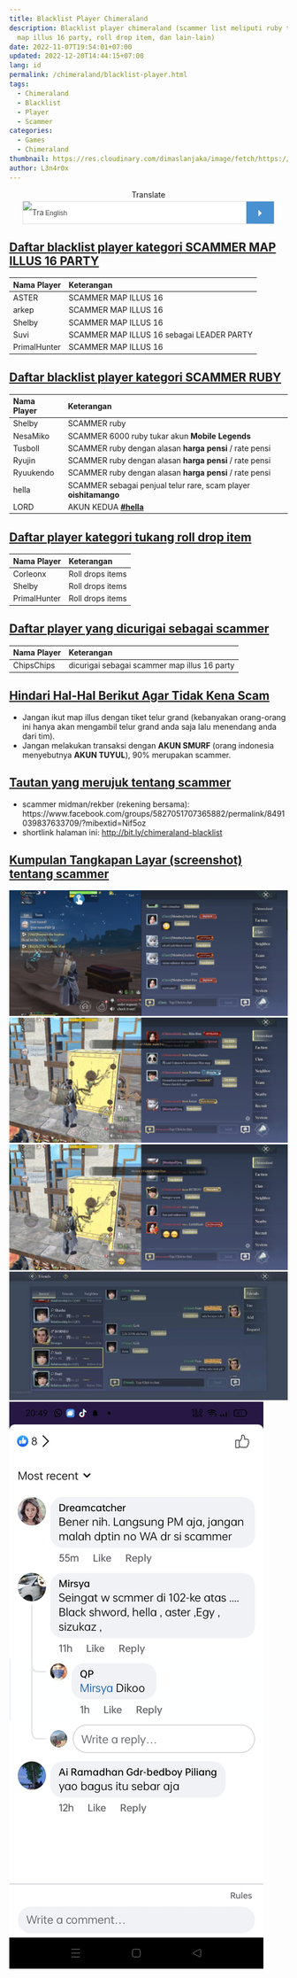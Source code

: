 ```yaml
---
title: Blacklist Player Chimeraland
description: Blacklist player chimeraland (scammer list meliputi ruby trader,
  map illus 16 party, roll drop item, dan lain-lain)
date: 2022-11-07T19:54:01+07:00
updated: 2022-12-20T14:44:15+07:00
lang: id
permalink: /chimeraland/blacklist-player.html
tags:
  - Chimeraland
  - Blacklist
  - Player
  - Scammer
categories:
  - Games
  - Chimeraland
thumbnail: https://res.cloudinary.com/dimaslanjaka/image/fetch/https://www.palmassgames.ru/wp-content/uploads/2021/07/screenshot_6-1-1024x504.png
author: L3n4r0x
---
```


<!-- https://codepen.io/dimaslanjaka/pen/rXMVRj -->
<style type="text/css" notranslate>
  #translator-wrapper {
    display: block;
    width: 90%;
    /*max-width: 300px;*/
    border: none;
    background-color: #fff;
    color: #444;
    overflow: hidden;
    position: relative;
    height: 40px;
    line-height: 40px;
    border: 1px solid #e0e0e0;
    margin-left: auto;
    margin-right: auto;
    margin-top: 3px;
    margin-bottom: 3px;
  }

  #translator-wrapper img {
    width: 40px;
    height: 40px;
    display: block;
    border: none;
    appearance: none;
    background: transparent;
    position: absolute;
    left: 0;
  }

  #translator-wrapper select {
    border: none;
    background: transparent;
    font-family: 'Verdana', Arial, Sans-Serif;
    font-size: 12px;
    width: 100%;
    color: #444;
    -webkit-box-sizing: border-box;
    -moz-box-sizing: border-box;
    box-sizing: border-box;
    appearance: none;
    cursor: text;
    padding: 5px 40px;
  }

  #translator-wrapper a,
  #translator-wrapper a:hover {
    display: block;
    background-color: #4791d2;
    border: none;
    color: #fff;
    margin: 0 0;
    text-decoration: none;
    position: absolute;
    top: 0;
    right: 0;
    bottom: 0;
    cursor: pointer;
    width: 50px;
    transition: all 0.3s ease;
  }

  #translator-wrapper a:before {
    content: '';
    display: block;
    width: 0;
    height: 0;
    border: 6px solid transparent;
    border-left-color: white;
    position: absolute;
    top: 50%;
    left: 45%;
    margin-top: -5px;
  }

  #translator-wrapper a:hover {
    opacity: 0.9;
  }

  #translator-wrapper a:active {
    opacity: 0.9;
  }

  #translator-wrapper select:focus,
  #translator-wrapper a:focus,
  #translator-wrapper select:active,
  #translator-wrapper a:active {
    border: none;
    outline: none;
    cursor: pointer;
  }

  option {
    background: #444;
    color: #e0e0e0;
  }
</style>

<center>Translate</center>

<div id="translator-wrapper" notranslate>
  <img src="https://upload.wikimedia.org/wikipedia/commons/d/db/Google_Translate_Icon.png" alt="Translate" id="t-icon">
  <select id="translate-language">
    <option value="en" selected="selected">English</option>
    <option value="id">Indonesian</option>
    <option value="af">Afrikaans</option>
    <option value="sq">Albanian</option>
    <option value="ar">Arabic</option>
    <option value="hy">Armenian</option>
    <option value="az">Azerbaijani</option>
    <option value="eu">Basque</option>
    <option value="be">Belarusian</option>
    <option value="bn">Bengali</option>
    <option value="bg">Bulgarian</option>
    <option value="ca">Catalan</option>
    <option value="zh-CN">Chinese</option>
    <option value="hr">Croatian</option>
    <option value="cs">Czech</option>
    <option value="da">Danish</option>
    <option value="nl">Dutch</option>
    <option value="en">English</option>
    <option value="eo">Esperanto</option>
    <option value="et">Estonian</option>
    <option value="tl">Filipino</option>
    <option value="fi">Finnish</option>
    <option value="fr">French</option>
    <option value="gl">Galician</option>
    <option value="ka">Georgian</option>
    <option value="de">German</option>
    <option value="el">Greek</option>
    <option value="gu">Gujarati</option>
    <option value="ht">Haitian Creole</option>
    <option value="iw">Hebrew</option>
    <option value="hi">Hindi</option>
    <option value="hu">Hungarian</option>
    <option value="is">Icelandic</option>
    <option value="id">Indonesian</option>
    <option value="ga">Irish</option>
    <option value="it">Italian</option>
    <option value="ja">Japanese</option>
    <option value="kn">Kannada</option>
    <option value="ko">Korean</option>
    <option value="la">Latin</option>
    <option value="lv">Latvian</option>
    <option value="lt">Lithuanian</option>
    <option value="mk">Macedonian</option>
    <option value="ms">Malay</option>
    <option value="mt">Maltese</option>
    <option value="no">Norwegian</option>
    <option value="fa">Persian</option>
    <option value="pl">Polish</option>
    <option value="pt">Portuguese</option>
    <option value="ro">Romanian</option>
    <option value="ru">Russian</option>
    <option value="sr">Serbian</option>
    <option value="sk">Slovak</option>
    <option value="sl">Slovenian</option>
    <option value="es">Spanish</option>
    <option value="sw">Swahili</option>
    <option value="sv">Swedish</option>
    <option value="ta">Tamil</option>
    <option value="te">Telugu</option>
    <option value="th">Thai</option>
    <option value="tr">Turkish</option>
    <option value="uk">Ukrainian</option>
    <option value="ur">Urdu</option>
    <option value="vi">Vietnamese</option>
    <option value="cy">Welsh</option>
    <option value="yi">Yiddish</option>
  </select><a id="translate-me" href="#" title="Translate"></a>
</div>
<script type="text/javascript" notranslate>
  function translatorWidgetStart() {
    var mylang = 'id', // Your website language
      translateBtn = document.getElementById('translate-me'),
      canonical = document.querySelector('link[rel="canonical"]');
    // get href
    if (canonical) canonical = canonical.getAttribute('href').toString().trim();
    translateBtn.onclick = function () {
      var toLang = document
        .querySelector('select#translate-language')
        .value.trim();
      window
        .open(
          'http://translate.google.com/translate?u=' +
          encodeURIComponent(canonical || location.href) +
          '&sl=' +
          mylang +
          '&hl=' +
          toLang,
          'translate'
        )
        .focus();
      return false;
    };
  }
  document.addEventListener('DOMContentLoaded', translatorWidgetStart);
</script>

<h2 id="daftar-blacklist-player-kategori-scammer-map-illus-16-party" tabindex="-1"><a href="#daftar-blacklist-player-kategori-scammer-map-illus-16-party">Daftar blacklist player kategori SCAMMER MAP ILLUS 16 PARTY</a></h2>
<table style="width:100%;">
<thead>
<tr>
<th style="text-align:left">Nama Player</th>
<th style="text-align:left">Keterangan</th>
</tr>
</thead>
<tbody>
<tr>
<td style="text-align:left" notranslate="" id="ASTER">ASTER</td>
<td style="text-align:left">SCAMMER MAP ILLUS 16</td>
</tr>
<tr>
<td style="text-align:left" notranslate="" id="arkep">arkep</td>
<td style="text-align:left">SCAMMER MAP ILLUS 16</td>
</tr>
<tr>
<td style="text-align:left" notranslate="" id="Shelby">Shelby</td>
<td style="text-align:left">SCAMMER MAP ILLUS 16</td>
</tr>
<tr>
<td style="text-align:left" notranslate="" id="Suvi">Suvi</td>
<td style="text-align:left">SCAMMER MAP ILLUS 16 sebagai LEADER PARTY</td>
</tr>
<tr>
<td style="text-align:left" notranslate="" id="PrimalHunter">PrimalHunter</td>
<td style="text-align:left">SCAMMER MAP ILLUS 16</td>
</tr>
</tbody>
</table>
<h2 id="daftar-blacklist-player-kategori-scammer-ruby" tabindex="-1"><a href="#daftar-blacklist-player-kategori-scammer-ruby">Daftar blacklist player kategori SCAMMER RUBY</a></h2>
<table style="width:100%;">
<thead>
<tr>
<th style="text-align:left">Nama Player</th>
<th style="text-align:left">Keterangan</th>
</tr>
</thead>
<tbody>
<tr>
<td style="text-align:left" notranslate="">Shelby</td>
<td style="text-align:left">SCAMMER ruby</td>
</tr>
<tr>
<td style="text-align:left" notranslate="" id="NesaMiko">NesaMiko</td>
<td style="text-align:left">SCAMMER 6000 ruby tukar akun <strong>Mobile Legends</strong></td>
</tr>
<tr>
<td style="text-align:left" notranslate="" id="Tusboll">Tusboll</td>
<td style="text-align:left">SCAMMER ruby dengan alasan <strong>harga pensi</strong> / rate pensi</td>
</tr>
<tr>
<td style="text-align:left" notranslate="" id="Ryujin">Ryujin</td>
<td style="text-align:left">SCAMMER ruby dengan alasan <strong>harga pensi</strong> / rate pensi</td>
</tr>
<tr>
<td style="text-align:left" notranslate="" id="Ryuukendo">Ryuukendo</td>
<td style="text-align:left">SCAMMER ruby dengan alasan <strong>harga pensi</strong> / rate pensi</td>
</tr>
<tr>
<td style="text-align:left" notranslate="" id="hella">hella</td>
<td style="text-align:left">SCAMMER sebagai penjual telur rare, scam player <strong>oishitamango</strong></td>
</tr>
<tr>
<td style="text-align:left" notranslate="" id="LORD">LORD</td>
<td style="text-align:left">AKUN KEDUA <strong><a href="hella">#hella</a></strong></td>
</tr>
</tbody>
</table>
<h2 id="daftar-player-kategori-tukang-roll-drop-item" tabindex="-1"><a href="#daftar-player-kategori-tukang-roll-drop-item">Daftar player kategori tukang roll drop item</a></h2>
<table style="width:100%;">
<thead>
<tr>
<th style="text-align:left">Nama Player</th>
<th style="text-align:left">Keterangan</th>
</tr>
</thead>
<tbody>
<tr>
<td style="text-align:left" notranslate="" id="Corleonx">Corleonx</td>
<td style="text-align:left">Roll drops items</td>
</tr>
<tr>
<td style="text-align:left" notranslate="">Shelby</td>
<td style="text-align:left">Roll drops items</td>
</tr>
<tr>
<td style="text-align:left" notranslate="">PrimalHunter</td>
<td style="text-align:left">Roll drops items</td>
</tr>
</tbody>
</table>
<h2 id="daftar-player-yang-dicurigai-sebagai-scammer" tabindex="-1"><a href="#daftar-player-yang-dicurigai-sebagai-scammer">Daftar player yang dicurigai sebagai scammer</a></h2>
<table style="width:100%;">
<thead>
<tr>
<th style="text-align:left">Nama Player</th>
<th style="text-align:left">Keterangan</th>
</tr>
</thead>
<tbody>
<tr>
<td style="text-align:left" notranslate="" id="ChipsChips">ChipsChips</td>
<td style="text-align:left">dicurigai sebagai scammer map illus 16 party</td>
</tr>
</tbody>
</table>
<h2 id="hindari-hal-hal-berikut-agar-tidak-kena-scam" tabindex="-1"><a href="#hindari-hal-hal-berikut-agar-tidak-kena-scam">Hindari Hal-Hal Berikut Agar Tidak Kena Scam</a></h2>
<ul>
<li>Jangan ikut map illus dengan tiket telur grand (kebanyakan orang-orang ini hanya akan mengambil telur grand anda saja lalu menendang anda dari tim).</li>
<li>Jangan melakukan transaksi dengan <strong>AKUN SMURF</strong> (orang indonesia menyebutnya <strong>AKUN TUYUL</strong>), 90% merupakan scammer.</li>
</ul>
<h2 id="tautan-yang-merujuk-tentang-scammer" tabindex="-1"><a href="#tautan-yang-merujuk-tentang-scammer">Tautan yang merujuk tentang scammer</a></h2>
<ul>
<li>scammer midman/rekber (rekening bersama): https://www.facebook.com/groups/5827051707365882/permalink/8491039837633709/?mibextid=Nif5oz</li>
<li>shortlink halaman ini: <a href="http://bit.ly/chimeraland-blacklist">http://bit.ly/chimeraland-blacklist</a></li>
</ul>
<h2 id="kumpulan-tangkapan-layar-screenshot-tentang-scammer" tabindex="-1"><a href="#kumpulan-tangkapan-layar-screenshot-tentang-scammer">Kumpulan Tangkapan Layar (screenshot) tentang scammer</a></h2>
<img src="https://github.com/dimaslanjaka/static-blog-generator-hexo/raw/master/multisite/chimeraland/src/posts/blacklist-player/Screenshot_2022-12-06-22-05-38-93_f4fc9fb10454fc3a3dacb99dff89b568.jpg" alt="Screenshot_2022-12-06-22-05-38-93_f4fc9fb10454fc3a3dacb99dff89b568.jpg" />
<img src="https://github.com/dimaslanjaka/static-blog-generator-hexo/raw/master/multisite/chimeraland/src/posts/blacklist-player/Screenshot_2022-12-13-14-58-41-93_f4fc9fb10454fc3a3dacb99dff89b568.jpg" alt="Screenshot_2022-12-13-14-58-41-93_f4fc9fb10454fc3a3dacb99dff89b568.jpg" />
<img src="https://github.com/dimaslanjaka/static-blog-generator-hexo/raw/master/multisite/chimeraland/src/posts/blacklist-player/Screenshot_2022-12-13-14-58-49-30_f4fc9fb10454fc3a3dacb99dff89b568.jpg" alt="Screenshot_2022-12-13-14-58-49-30_f4fc9fb10454fc3a3dacb99dff89b568.jpg" />
<img src="https://github.com/dimaslanjaka/static-blog-generator-hexo/raw/master/multisite/chimeraland/src/posts/blacklist-player/FB_IMG_1671155487205.jpg" alt="FB_IMG_1671155487205.jpg" />
<img src="https://github.com/dimaslanjaka/static-blog-generator-hexo/raw/master/multisite/chimeraland/src/posts/blacklist-player/Screenshot_2022-12-18-20-49-48-79_a23b203fd3aafc6dcb84e438dda678b6.jpg" alt="Screenshot_2022-12-18-20-49-48-79_a23b203fd3aafc6dcb84e438dda678b6.jpg" />